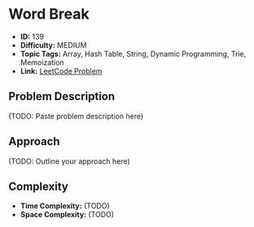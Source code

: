 # Word Break

- **ID:** 139
- **Difficulty:** MEDIUM
- **Topic Tags:** Array, Hash Table, String, Dynamic Programming, Trie, Memoization
- **Link:** [LeetCode Problem](https://leetcode.com/problems/word-break/description/)

## Problem Description

(TODO: Paste problem description here)

## Approach

(TODO: Outline your approach here)

## Complexity

- **Time Complexity:** (TODO)
- **Space Complexity:** (TODO)
